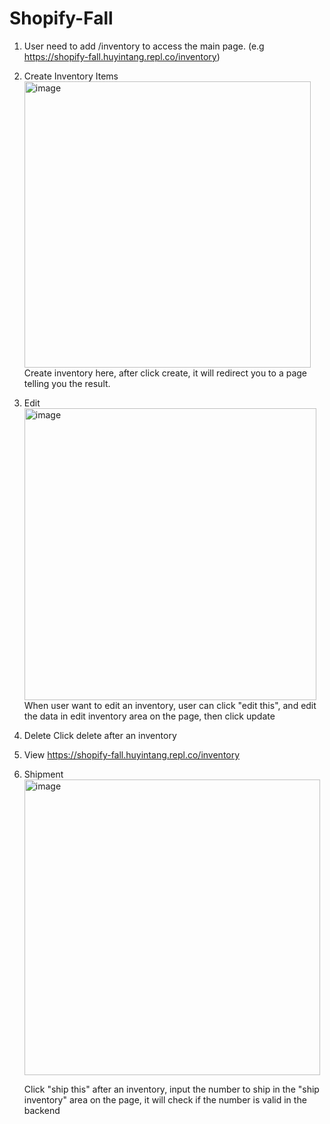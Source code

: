 # Shopify-Fall

1. User need to add /inventory to access the main page. (e.g https://shopify-fall.huyintang.repl.co/inventory)

2. Create Inventory Items<br />
   <img width="458" alt="image" src="https://user-images.githubusercontent.com/25135389/168220559-8d33e7bc-d9fd-4b66-b713-cdd9a072a456.png"><br />
   Create inventory here, after click create, it will redirect you to a page telling you the result.

3. Edit<br />
   <img width="467" alt="image" src="https://user-images.githubusercontent.com/25135389/168220701-ddf90768-ac41-48c3-8cbb-03baa9412453.png"><br />
   When user want to edit an inventory, user can click "edit this", and edit the data in edit inventory area on the page, then click update

4. Delete
   Click delete after an inventory
5. View
   https://shopify-fall.huyintang.repl.co/inventory
6. Shipment <br />
   <img width="473" alt="image" src="https://user-images.githubusercontent.com/25135389/168221492-23766f6e-0208-44de-8e9e-5f4b8c269410.png"><br />

   Click "ship this" after an inventory, input the number to ship in the "ship inventory" area on the page, it will check if the number is valid in the backend
